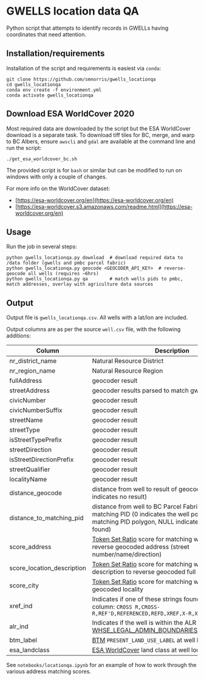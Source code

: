 # GWELLS location data QA

Python script that attempts to identify records in GWELLs having coordinates that need attention.

## Installation/requirements

Installation of the script and requirements is easiest via `conda`:

    git clone https://github.com/smnorris/gwells_locationqa
    cd gwells_locationqa
    conda env create -f environment.yml
    conda activate gwells_locationqa

## Download ESA WorldCover 2020

Most required data are downloaded by the script but the ESA WorldCover download is a separate task.
To download tiff tiles for BC, merge, and warp to BC Albers, ensure `awscli` and `gdal` are available at the command line and run the script:

    ./get_esa_worldcover_bc.sh

The provided script is for `bash` or similar but can be modified to run on windows with only a couple of changes.

For more info on the WorldCover dataset:

- [https://esa-worldcover.org/en](https://esa-worldcover.org/en)
- [https://esa-worldcover.s3.amazonaws.com/readme.html](https://esa-worldcover.org/en)


## Usage

Run the job in several steps:

    python gwells_locationqa.py download  # download required data to /data folder (gwells and pmbc parcel fabric)
    python gwells_locationqa.py geocode <GEOCODER_API_KEY>  # reverse-geocode all wells (requires ~6hrs)
    python gwells_locationqa.py qa        # match wells pids to pmbc, match addresses, overlay with agriculture data sources


## Output

Output file is `gwells_locationqa.csv`. All wells with a lat/lon are included.

Output columns are as per the source `well.csv` file, with the following additions:


| Column                       | Description   |
| ----------------             | ------------- |
| nr_district_name             | Natural Resource District
| nr_region_name               | Natural Resource Region
| fullAddress                  | geocoder result
| streetAddress                | geocoder results parsed to match gwells address
| civicNumber                  | geocoder result
| civicNumberSuffix            | geocoder result
| streetName                   | geocoder result
| streetType                   | geocoder result
| isStreetTypePrefix           | geocoder result
| streetDirection              | geocoder result
| isStreetDirectionPrefix      | geocoder result
| streetQualifier              | geocoder result
| localityName                 | geocoder result
| distance_geocode             | distance from well to result of geocode (value 99999 indicates no result)
| distance_to_matching_pid     | distance from well to BC Parcel Fabric polyon with matching PID (0 indicates the well point intersects the matching PID polygon, NULL indicates no matching PID found)
| score_address                | [Token Set Ratio](https://github.com/seatgeek/thefuzz) score for matching wells address to reverse geocoded address (street number/name/direction)
| score_location_description   | [Token Set Ratio](https://github.com/seatgeek/thefuzz) score for matching wells location description to reverse geocoded full address
| score_city                   | [Token Set Ratio](https://github.com/seatgeek/thefuzz) score for matching wells city to reverse geocoded locality
| xref_ind                     | Indicates if one of these strings found in comments column: `CROSS R,CROSS-R,REF'D,REFERENCED,REFD,XREF,X-R,X R`
| alr_ind                      | Indicates if the well is within the ALR as defined by [WHSE_LEGAL_ADMIN_BOUNDARIES.OATS_ALR_POLYS](https://catalogue.data.gov.bc.ca/dataset/alc-alr-polygons)
| btm_label                    | [BTM](https://catalogue.data.gov.bc.ca/dataset/baseline-thematic-mapping-present-land-use-version-1-spatial-layer) `PRESENT_LAND_USE_LABEL` at well location
| esa_landclass                | [ESA WorldCover](https://esa-worldcover.org/en) land class at well location

See `notebooks/locationqa.ipynb` for an example of how to work through the various address matching scores.